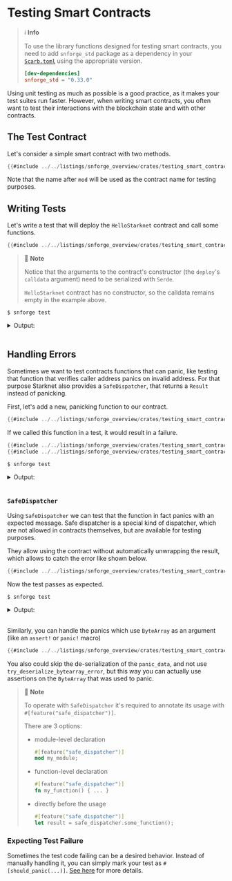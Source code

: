 # Testing Smart Contracts

> ℹ️ **Info**
>
> To use the library functions designed for testing smart contracts,
> you need to add `snforge_std` package as a dependency in
> your [`Scarb.toml`](https://docs.swmansion.com/scarb/docs/guides/dependencies.html#development-dependencies)
> using the appropriate version.
>```toml
> [dev-dependencies]
> snforge_std = "0.33.0"
> ```

Using unit testing as much as possible is a good practice, as it makes your test suites run faster. However, when
writing smart contracts, you often want to test their interactions with the blockchain state and with other contracts.

## The Test Contract

Let's consider a simple smart contract with two methods.

```rust
{{#include ../../listings/snforge_overview/crates/testing_smart_contracts_writing_tests/src/lib.cairo}}
```

Note that the name after `mod` will be used as the contract name for testing purposes.

## Writing Tests

Let's write a test that will deploy the `HelloStarknet` contract and call some functions.

```rust
{{#include ../../listings/snforge_overview/crates/testing_smart_contracts_writing_tests/tests/simple_contract.cairo}}
```

> 📝 **Note**
>
> Notice that the arguments to the contract's constructor (the `deploy`'s `calldata` argument) need to be serialized with `Serde`.
>
> `HelloStarknet` contract has no constructor, so the calldata remains empty in the example above.

```shell
$ snforge test
```

<details>
<summary>Output:</summary>

```shell
Collected 2 test(s) from testing_smart_contracts_handling_errors package
Running 2 test(s) from tests/
[FAIL] testing_smart_contracts_handling_errors_integrationtest::panic::failing

Failure data:
    (0x50414e4943 ('PANIC'), 0x444159544148 ('DAYTAH'))

[PASS] testing_smart_contracts_handling_errors_integrationtest::handle_panic::handling_string_errors (gas: ~103)
Running 0 test(s) from src/
Tests: 1 passed, 1 failed, 0 skipped, 0 ignored, 0 filtered out

Failures:
    testing_smart_contracts_handling_errors_integrationtest::panic::failing
```
</details>
<br>

## Handling Errors

Sometimes we want to test contracts functions that can panic, like testing that function that verifies caller address
panics on invalid address. For that purpose Starknet also provides a `SafeDispatcher`, that returns a `Result` instead of
panicking.

First, let's add a new, panicking function to our contract.

```rust
{{#include ../../listings/snforge_overview/crates/testing_smart_contracts_handling_errors/src/lib.cairo}}
```

If we called this function in a test, it would result in a failure.

```rust
{{#include ../../listings/snforge_overview/crates/testing_smart_contracts_handling_errors/tests/panic.cairo:first_half}}
{{#include ../../listings/snforge_overview/crates/testing_smart_contracts_handling_errors/tests/panic.cairo:second_half}}
```

```shell
$ snforge test
```

<details>
<summary>Output:</summary>

```shell
Collected 2 test(s) from testing_smart_contracts_handling_errors package
Running 2 test(s) from tests/
[FAIL] testing_smart_contracts_handling_errors_integrationtest::panic::failing

Failure data:
    (0x50414e4943 ('PANIC'), 0x444159544148 ('DAYTAH'))

[PASS] testing_smart_contracts_handling_errors_integrationtest::handle_panic::handling_string_errors (gas: ~103)
Running 0 test(s) from src/
Tests: 1 passed, 1 failed, 0 skipped, 0 ignored, 0 filtered out

Failures:
    testing_smart_contracts_handling_errors_integrationtest::panic::failing
```
</details>
<br>

### `SafeDispatcher`

Using `SafeDispatcher` we can test that the function in fact panics with an expected message.
Safe dispatcher is a special kind of dispatcher, which are not allowed in contracts themselves,
but are available for testing purposes.

They allow using the contract without automatically unwrapping the result, which allows to catch the error like shown below.

```rust
{{#include ../../listings/snforge_overview/crates/testing_smart_contracts_safe_dispatcher/tests/safe_dispatcher.cairo}}
```

Now the test passes as expected.

```shell
$ snforge test
```

<details>
<summary>Output:</summary>

```shell
Collected 1 test(s) from testing_smart_contracts_safe_dispatcher package
Running 0 test(s) from src/
Running 1 test(s) from tests/
[PASS] testing_smart_contracts_safe_dispatcher_integrationtest::safe_dispatcher::handling_errors (gas: ~103)
Tests: 1 passed, 0 failed, 0 skipped, 0 ignored, 0 filtered out
```
</details>
<br>

Similarly, you can handle the panics which use `ByteArray` as an argument (like an `assert!` or `panic!` macro)

```rust
{{#include ../../listings/snforge_overview/crates/testing_smart_contracts_handling_errors/tests/handle_panic.cairo}}
```
You also could skip the de-serialization of the `panic_data`, and not use `try_deserialize_bytearray_error`, but this way you can actually use assertions on the `ByteArray` that was used to panic.

> 📝 **Note**
>
> To operate with `SafeDispatcher` it's required to annotate its usage with `#[feature("safe_dispatcher")]`.
>
> There are 3 options:
> - module-level declaration
>   ```rust
>   #[feature("safe_dispatcher")]
>   mod my_module;
>   ```
> - function-level declaration
>   ```rust
>   #[feature("safe_dispatcher")]
>   fn my_function() { ... }
>   ```
> - directly before the usage
>   ```rust
>   #[feature("safe_dispatcher")]
>   let result = safe_dispatcher.some_function();
>   ```

### Expecting Test Failure

Sometimes the test code failing can be a desired behavior.
Instead of manually handling it, you can simply mark your test as `#[should_panic(...)]`.
[See here](./testing.md#expected-failures) for more details.
